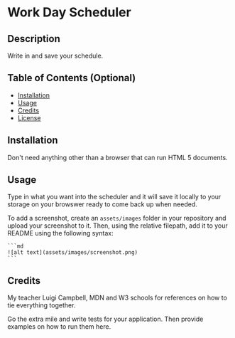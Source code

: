 # Work Day Scheduler 

## Description

Write in and save your schedule. 

## Table of Contents (Optional)

- [Installation](#installation)
- [Usage](#usage)
- [Credits](#credits)
- [License](#license)

## Installation

Don't need anything other than a browser that can run HTML 5 documents. 

## Usage

Type in what you want into the scheduler and it will save it locally to your storage on your browswer ready to come back up when needed. 

To add a screenshot, create an `assets/images` folder in your repository and upload your screenshot to it. Then, using the relative filepath, add it to your README using the following syntax:

    ```md
    ![alt text](assets/images/screenshot.png)
    ```

## Credits

My teacher Luigi Campbell, MDN and W3 schools for references on how to tie everything together. 


Go the extra mile and write tests for your application. Then provide examples on how to run them here.